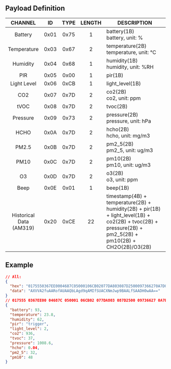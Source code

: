 
## Payload Definition


|           CHANNEL           |  ID  | TYPE | LENGTH | DESCRIPTION                                                                                                                                             |
| :-------------------------: | :--: | :--: | :----: | ------------------------------------------------------------------------------------------------------------------------------------------------------- |
|           Battery           | 0x01 | 0x75 |   1    | battery(1B)<br/>battery, unit: %                                                                                                                        |
|         Temperature         | 0x03 | 0x67 |   2    | temperature(2B)<br/>temperature, unit: ℃                                                                                                                |
|          Humidity           | 0x04 | 0x68 |   1    | humidity(1B)<br/>humidity, unit: %RH                                                                                                                    |
|             PIR             | 0x05 | 0x00 |   1    | pir(1B)                                                                                                                                                 |
|         Light Level         | 0x06 | 0xCB |   1    | light_level(1B)                                                                                                                                         |
|             CO2             | 0x07 | 0x7D |   2    | co2(2B)<br/>co2, unit: ppm                                                                                                                              |
|            tVOC             | 0x08 | 0x7D |   2    | tvoc(2B)                                                                                                                                                |
|          Pressure           | 0x09 | 0x73 |   2    | pressure(2B)<br/>pressure, unit: hPa                                                                                                                    |
|            HCHO             | 0x0A | 0x7D |   2    | hcho(2B)<br/>hcho, unit: mg/m3                                                                                                                          |
|            PM2.5            | 0x0B | 0x7D |   2    | pm2_5(2B)<br/>pm2_5, unit: ug/m3                                                                                                                        |
|            PM10             | 0x0C | 0x7D |   2    | pm10(2B)<br/>pm10, unit: ug/m3                                                                                                                          |
|             O3              | 0x0D | 0x7D |   2    | o3(2B)<br/>o3, unit: ppm                                                                                                                                |
|            Beep             | 0x0E | 0x01 |   1    | beep(1B)                                                                                                                                                |
| Historical Data<br/>(AM319) | 0x20 | 0xCE |   22   | timestamp(4B) + temperature(2B) + humidity(2B) + pir(1B) + light_level(1B) + co2(2B) + tvoc(2B) + pressure(2B) + pm2_5(2B) + pm10(2B) + CH2O(2B)/O3(2B) |

## Example

```json
// All:
{
  "hex": "0175550367EE0004687C05000106CB02077DA803087D2500097366270A7D04000B7D20000C7D3000",
  "data": "AXVVA2fuAARofAUAAQbLAgd9qAMIfSUACXNmJwp9BAALfSAADH0wAA=="
}
// 017555 0367EE00 04687C 050001 06CB02 077DA803 087D2500 09736627 0A7D0400 0B7D2000 0C7D3000
{
  "battery": 93,
  "temperature": 23.8,
  "humidity": 62,
  "pir": "trigger",
  "light_level": 2,
  "co2": 936,
  "tvoc": 37,
  "pressure": 1008.6,
  "hcho": 0.04,
  "pm2_5": 32,
  "pm10": 48
}
```
